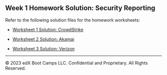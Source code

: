 ## Week 1 Homework Solution: Security Reporting

Refer to the following solution files for the homework worksheets: 

* [Worksheet 1 Solution: CrowdStrike](https://docs.google.com/document/d/1h3ne6yM4V0zrdg_xP0_Zq8eOBigVBj0Xdhw49-DgAeA)

* [Worksheet 2 Solution: Akamai](https://docs.google.com/document/d/1r06fCZmtx6UvjUz0K8KQx226k0sRTuf7EVFhMXEptcA/edit) 

* [Worksheet 3 Solution: Verizon](https://docs.google.com/document/d/1Ioi5WudHxretU7S_A0t3jzH88WDwP6tXU_q5AFTFDIM/edit)

---
© 2023 edX Boot Camps LLC. Confidential and Proprietary. All Rights Reserved.


